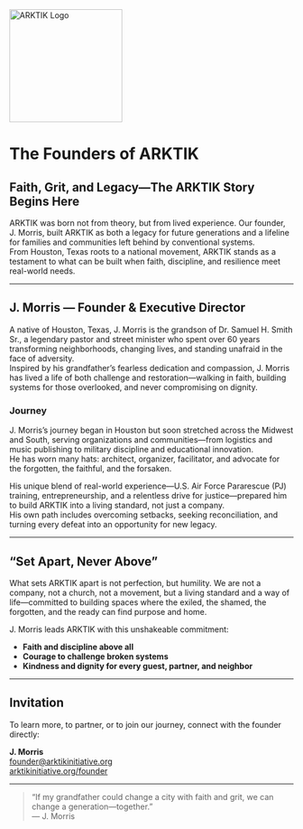 <img src="../../assets/ARKTIK%20Logo.png" alt="ARKTIK Logo" width="200">

# The Founders of ARKTIK

## Faith, Grit, and Legacy—The ARKTIK Story Begins Here

ARKTIK was born not from theory, but from lived experience. Our founder, J. Morris, built ARKTIK as both a legacy for future generations and a lifeline for families and communities left behind by conventional systems.  
From Houston, Texas roots to a national movement, ARKTIK stands as a testament to what can be built when faith, discipline, and resilience meet real-world needs.

---

## J. Morris — Founder & Executive Director

A native of Houston, Texas, J. Morris is the grandson of Dr. Samuel H. Smith Sr., a legendary pastor and street minister who spent over 60 years transforming neighborhoods, changing lives, and standing unafraid in the face of adversity.  
Inspired by his grandfather’s fearless dedication and compassion, J. Morris has lived a life of both challenge and restoration—walking in faith, building systems for those overlooked, and never compromising on dignity.

### Journey

J. Morris’s journey began in Houston but soon stretched across the Midwest and South, serving organizations and communities—from logistics and music publishing to military discipline and educational innovation.  
He has worn many hats: architect, organizer, facilitator, and advocate for the forgotten, the faithful, and the forsaken.

His unique blend of real-world experience—U.S. Air Force Pararescue (PJ) training, entrepreneurship, and a relentless drive for justice—prepared him to build ARKTIK into a living standard, not just a company.  
His own path includes overcoming setbacks, seeking reconciliation, and turning every defeat into an opportunity for new legacy.

---

## “Set Apart, Never Above”

What sets ARKTIK apart is not perfection, but humility. We are not a company, not a church, not a movement, but a living standard and a way of life—committed to building spaces where the exiled, the shamed, the forgotten, and the ready can find purpose and home.

J. Morris leads ARKTIK with this unshakeable commitment:  
- **Faith and discipline above all**  
- **Courage to challenge broken systems**  
- **Kindness and dignity for every guest, partner, and neighbor**

---

## Invitation

To learn more, to partner, or to join our journey, connect with the founder directly:

**J. Morris**  
founder@arktikinitiative.org  
[arktikinitiative.org/founder](https://arktikinitiative.org/founder)

---

> “If my grandfather could change a city with faith and grit, we can change a generation—together.”  
> — J. Morris

